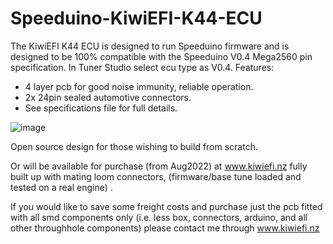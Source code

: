 # Speeduino-KiwiEFI-K44-ECU
The KiwiEFI K44 ECU is designed to run Speeduino firmware and is designed to be 100% compatible with the Speeduino V0.4 Mega2560 pin specification. 
In Tuner Studio select ecu type as V0.4.
  Features:
- 4 layer pcb for good noise immunity, reliable operation.
- 2x 24pin sealed automotive connectors.
- See specifications file for full details.

![image](https://github.com/Neil427/KiwiEFI-K44-ECU-Speeduino-Compatible/assets/67580691/cfb17d9a-b18c-42f1-bc72-99e9a68bf669)


Open source design for those wishing to build from scratch.

Or will be available for purchase (from Aug2022) at www.kiwiefi.nz fully built up with mating loom connectors, (firmware/base tune loaded and tested on a real engine) . 

If you would like to save some freight costs and purchase just the pcb fitted with all smd components only (i.e. less box, connectors, arduino, and all other throughhole components) please contact me through www.kiwiefi.nz 


